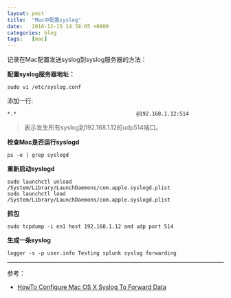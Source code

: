 ```yaml
---
layout: post
title:  "Mac中配置syslog"
date:   2016-12-15 14:38:05 +0800
categories: blog
tags:   [mac]
---
```

<!-- 
* 目录
{:toc} -->

记录在Mac配置发送syslog到syslog服务器的方法：

__配置syslog服务器地址：__

`sudo vi /etc/syslog.conf`

添加一行:

`*.*                                       @192.168.1.12:514`

> 表示发生所有syslog到192.168.1.12的udp514端口。

__检查Mac是否运行syslogd__

`ps -e | grep syslogd`

__重新启动syslogd__

```shell
sudo launchctl unload /System/Library/LaunchDaemons/com.apple.syslogd.plist
sudo launchctl load /System/Library/LaunchDaemons/com.apple.syslogd.plist
```

__抓包__

`sudo tcpdump -i en1 host 192.168.1.12 and udp port 514`

__生成一条syslog__

`logger -s -p user.info Testing splunk syslog forwarding`

---

参考：                                   

- [HowTo Configure Mac OS X Syslog To Forward Data](https://wiki.splunk.com/Community:HowTo_Configure_Mac_OS_X_Syslog_To_Forward_Data)                   
